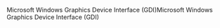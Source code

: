 <span data-ttu-id="5784f-101">Microsoft Windows Graphics Device Interface (GDI)</span><span class="sxs-lookup"><span data-stu-id="5784f-101">Microsoft Windows Graphics Device Interface (GDI)</span></span>